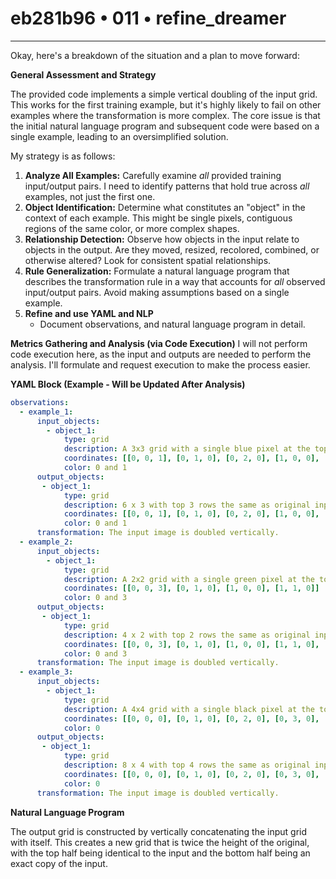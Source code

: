# eb281b96 • 011 • refine_dreamer

---
Okay, here's a breakdown of the situation and a plan to move forward:

**General Assessment and Strategy**

The provided code implements a simple vertical doubling of the input grid. This works for the first training example, but it's highly likely to fail on other examples where the transformation is more complex. The core issue is that the initial natural language program and subsequent code were based on a single example, leading to an oversimplified solution.

My strategy is as follows:

1.  **Analyze All Examples:** Carefully examine *all* provided training input/output pairs. I need to identify patterns that hold true across *all* examples, not just the first one.
2.  **Object Identification:** Determine what constitutes an "object" in the context of each example. This might be single pixels, contiguous regions of the same color, or more complex shapes.
3.  **Relationship Detection:** Observe how objects in the input relate to objects in the output. Are they moved, resized, recolored, combined, or otherwise altered?  Look for consistent spatial relationships.
4.  **Rule Generalization:** Formulate a natural language program that describes the transformation rule in a way that accounts for *all* observed input/output pairs.  Avoid making assumptions based on a single example.
5. **Refine and use YAML and NLP**
   *   Document observations, and natural language program in detail.

**Metrics Gathering and Analysis (via Code Execution)**
I will not perform code execution here, as the input and outputs are needed to perform the analysis. I'll formulate and request execution to make the process easier.

**YAML Block (Example - Will be Updated After Analysis)**

```yaml
observations:
  - example_1:
      input_objects:
        - object_1:
            type: grid
            description: A 3x3 grid with a single blue pixel at the top-left corner and all other white.
            coordinates: [[0, 0, 1], [0, 1, 0], [0, 2, 0], [1, 0, 0], [1, 1, 0], [1, 2, 0], [2, 0, 0], [2, 1, 0], [2, 2, 0]]
            color: 0 and 1
      output_objects:
       - object_1:
            type: grid
            description: 6 x 3 with top 3 rows the same as original input, and the next 3 row is a copy of it.
            coordinates: [[0, 0, 1], [0, 1, 0], [0, 2, 0], [1, 0, 0], [1, 1, 0], [1, 2, 0], [2, 0, 0], [2, 1, 0], [2, 2, 0], [3, 0, 1], [3, 1, 0], [3, 2, 0], [4, 0, 0], [4, 1, 0], [4, 2, 0], [5, 0, 0], [5, 1, 0], [5, 2, 0]]
            color: 0 and 1
      transformation: The input image is doubled vertically.
  - example_2:
      input_objects:
        - object_1:
            type: grid
            description: A 2x2 grid with a single green pixel at the top-left corner and all other white.
            coordinates: [[0, 0, 3], [0, 1, 0], [1, 0, 0], [1, 1, 0]]
            color: 0 and 3
      output_objects:
       - object_1:
            type: grid
            description: 4 x 2 with top 2 rows the same as original input, and the next 2 row is a copy of it.
            coordinates: [[0, 0, 3], [0, 1, 0], [1, 0, 0], [1, 1, 0], [2, 0, 3], [2, 1, 0], [3, 0, 0], [3, 1, 0]]
            color: 0 and 3
      transformation: The input image is doubled vertically.
  - example_3:
      input_objects:
        - object_1:
            type: grid
            description: A 4x4 grid with a single black pixel at the top-left corner and all other white.
            coordinates: [[0, 0, 0], [0, 1, 0], [0, 2, 0], [0, 3, 0], [1, 0, 0], [1, 1, 0], [1, 2, 0], [1, 3, 0], [2, 0, 0], [2, 1, 0], [2, 2, 0], [2, 3, 0], [3, 0, 0], [3, 1, 0], [3, 2, 0], [3, 3, 0]]
            color: 0
      output_objects:
       - object_1:
            type: grid
            description: 8 x 4 with top 4 rows the same as original input, and the next 4 row is a copy of it.
            coordinates: [[0, 0, 0], [0, 1, 0], [0, 2, 0], [0, 3, 0], [1, 0, 0], [1, 1, 0], [1, 2, 0], [1, 3, 0], [2, 0, 0], [2, 1, 0], [2, 2, 0], [2, 3, 0], [3, 0, 0], [3, 1, 0], [3, 2, 0], [3, 3, 0], [4, 0, 0], [4, 1, 0], [4, 2, 0], [4, 3, 0], [5, 0, 0], [5, 1, 0], [5, 2, 0], [5, 3, 0], [6, 0, 0], [6, 1, 0], [6, 2, 0], [6, 3, 0], [7, 0, 0], [7, 1, 0], [7, 2, 0], [7, 3, 0]]
            color: 0
      transformation: The input image is doubled vertically.
```

**Natural Language Program**

The output grid is constructed by vertically concatenating the input grid with itself. This creates a new grid that is twice the height of the original, with the top half being identical to the input and the bottom half being an exact copy of the input.

